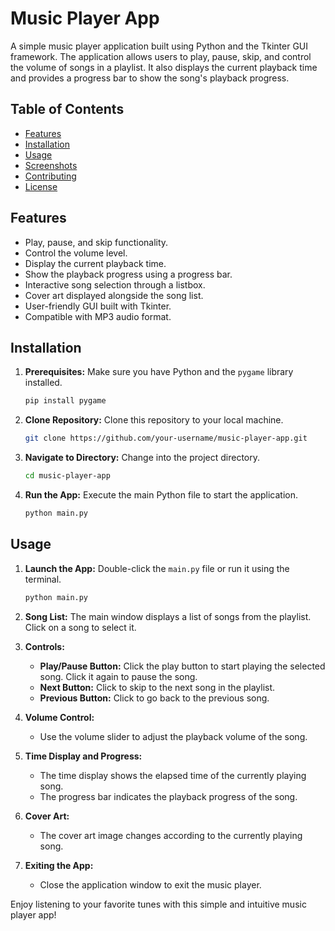 # Music Player App

A simple music player application built using Python and the Tkinter GUI framework. The application allows users to play, pause, skip, and control the volume of songs in a playlist. It also displays the current playback time and provides a progress bar to show the song's playback progress.

## Table of Contents

- [Features](#features)
- [Installation](#installation)
- [Usage](#usage)
- [Screenshots](#screenshots)
- [Contributing](#contributing)
- [License](#license)

## Features

- Play, pause, and skip functionality.
- Control the volume level.
- Display the current playback time.
- Show the playback progress using a progress bar.
- Interactive song selection through a listbox.
- Cover art displayed alongside the song list.
- User-friendly GUI built with Tkinter.
- Compatible with MP3 audio format.

## Installation
1. **Prerequisites:** Make sure you have Python and the `pygame` library installed.

    ```sh
    pip install pygame
    ```

2. **Clone Repository:** Clone this repository to your local machine.

    ```sh
    git clone https://github.com/your-username/music-player-app.git
    ```

3. **Navigate to Directory:** Change into the project directory.

    ```sh
    cd music-player-app
    ```

4. **Run the App:** Execute the main Python file to start the application.

    ```sh
    python main.py
    ```
## Usage

1. **Launch the App:** Double-click the `main.py` file or run it using the terminal.

    ```sh
    python main.py
    ```

2. **Song List:** The main window displays a list of songs from the playlist. Click on a song to select it.

3. **Controls:**
    - **Play/Pause Button:** Click the play button to start playing the selected song. Click it again to pause the song.
    - **Next Button:** Click to skip to the next song in the playlist.
    - **Previous Button:** Click to go back to the previous song.

4. **Volume Control:**
    - Use the volume slider to adjust the playback volume of the song.

5. **Time Display and Progress:**
    - The time display shows the elapsed time of the currently playing song.
    - The progress bar indicates the playback progress of the song.

6. **Cover Art:**
    - The cover art image changes according to the currently playing song.

7. **Exiting the App:**
    - Close the application window to exit the music player.

Enjoy listening to your favorite tunes with this simple and intuitive music player app!


